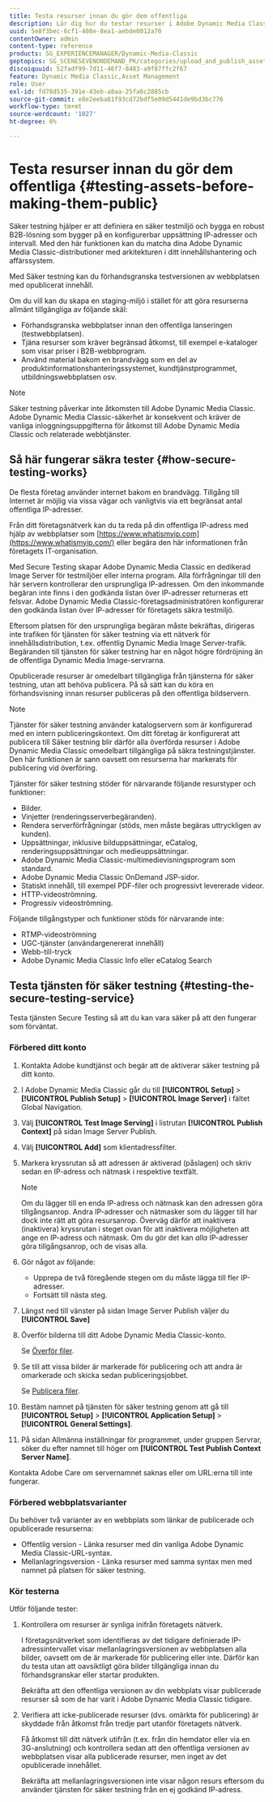 ```yaml
---
title: Testa resurser innan du gör dem offentliga
description: Lär dig hur du testar resurser i Adobe Dynamic Media Classic innan du publicerar dem.
uuid: 5e8f3bec-6cf1-408e-8ea1-aebde0012a70
contentOwner: admin
content-type: reference
products: SG_EXPERIENCEMANAGER/Dynamic-Media-Classic
geptopics: SG_SCENESEVENONDEMAND_PK/categories/upload_and_publish_assets
discoiquuid: 52fadf99-7d11-46f7-8483-a9f87ffc2f67
feature: Dynamic Media Classic,Asset Management
role: User
exl-id: fd78d535-391e-43eb-a8aa-25fa6c2885cb
source-git-commit: e8e2eeba81f93cd72bdf5e09d5441de9bd3bc776
workflow-type: tm+mt
source-wordcount: '1027'
ht-degree: 0%

---
```


# Testa resurser innan du gör dem offentliga {#testing-assets-before-making-them-public}

Säker testning hjälper er att definiera en säker testmiljö och bygga en robust B2B-lösning som bygger på en konfigurerbar uppsättning IP-adresser och intervall. Med den här funktionen kan du matcha dina Adobe Dynamic Media Classic-distributioner med arkitekturen i ditt innehållshantering och affärssystem.

Med Säker testning kan du förhandsgranska testversionen av webbplatsen med opublicerat innehåll.

Om du vill kan du skapa en staging-miljö i stället för att göra resurserna allmänt tillgängliga av följande skäl:

* Förhandsgranska webbplatser innan den offentliga lanseringen (testwebbplatsen).
* Tjäna resurser som kräver begränsad åtkomst, till exempel e-kataloger som visar priser i B2B-webbprogram.
* Använd material bakom en brandvägg som en del av produktinformationshanteringssystemet, kundtjänstprogrammet, utbildningswebbplatsen osv.

>[!NOTE]
>
>Säker testning påverkar inte åtkomsten till Adobe Dynamic Media Classic. Adobe Dynamic Media Classic-säkerhet är konsekvent och kräver de vanliga inloggningsuppgifterna för åtkomst till Adobe Dynamic Media Classic och relaterade webbtjänster.

## Så här fungerar säkra tester {#how-secure-testing-works}

De flesta företag använder internet bakom en brandvägg. Tillgång till Internet är möjlig via vissa vägar och vanligtvis via ett begränsat antal offentliga IP-adresser.

Från ditt företagsnätverk kan du ta reda på din offentliga IP-adress med hjälp av webbplatser som [https://www.whatismyip.com](https://www.whatismyip.com/) eller begära den här informationen från företagets IT-organisation.

Med Secure Testing skapar Adobe Dynamic Media Classic en dedikerad Image Server för testmiljöer eller interna program. Alla förfrågningar till den här servern kontrollerar den ursprungliga IP-adressen. Om den inkommande begäran inte finns i den godkända listan över IP-adresser returneras ett felsvar. Adobe Dynamic Media Classic-företagsadministratören konfigurerar den godkända listan över IP-adresser för företagets säkra testmiljö.

Eftersom platsen för den ursprungliga begäran måste bekräftas, dirigeras inte trafiken för tjänsten för säker testning via ett nätverk för innehållsdistribution, t.ex. offentlig Dynamic Media Image Server-trafik. Begäranden till tjänsten för säker testning har en något högre fördröjning än de offentliga Dynamic Media Image-servrarna.

Opublicerade resurser är omedelbart tillgängliga från tjänsterna för säker testning, utan att behöva publicera. På så sätt kan du köra en förhandsvisning innan resurser publiceras på den offentliga bildservern.

>[!NOTE]
>
>Tjänster för säker testning använder katalogservern som är konfigurerad med en intern publiceringskontext. Om ditt företag är konfigurerat att publicera till Säker testning blir därför alla överförda resurser i Adobe Dynamic Media Classic omedelbart tillgängliga på säkra testningstjänster. Den här funktionen är sann oavsett om resurserna har markerats för publicering vid överföring.

Tjänster för säker testning stöder för närvarande följande resurstyper och funktioner:

<!-- 

Comment Type: remark
Last Modified By: unknown unknown 
Last Modified Date: 

<p>Added videos to list below 9/11/2012. Moved “Render Server requests” from unsupported to supported, listed below on 3/15/2016 as per email from Cynthia March 11, 2016)</p>

 -->

* Bilder.
* Vinjetter (renderingsserverbegäranden).
* Rendera serverförfrågningar (stöds, men måste begäras uttryckligen av kunden).
* Uppsättningar, inklusive bilduppsättningar, eCatalog, renderingsuppsättningar och medieuppsättningar.
* Adobe Dynamic Media Classic-multimedievisningsprogram som standard.
* Adobe Dynamic Media Classic OnDemand JSP-sidor.
* Statiskt innehåll, till exempel PDF-filer och progressivt levererade videor.
* HTTP-videoströmning.
* Progressiv videoströmning.

Följande tillgångstyper och funktioner stöds för närvarande inte:

* RTMP-videoströmning
* UGC-tjänster (användargenererat innehåll)
* Webb-till-tryck
* Adobe Dynamic Media Classic Info eller eCatalog Search

## Testa tjänsten för säker testning {#testing-the-secure-testing-service}

Testa tjänsten Secure Testing så att du kan vara säker på att den fungerar som förväntat.

<!-- >[!NOTE]
>
>*If you do not mention any IPs under **[!UICONTROL Setup]** > **[!UICONTROL Application Setup]** > **[!UICONTROL Publish Setup]** > **[!UICONTROL Image Server]** > **[!UICONTROL Test Image Service]*** - If you add an IP only, that IP is able to call the assets and no other IP are allowed to make the calls. As long there is no IP mentioned under that section, all IPs are allowed to make the calls for the assets, and they show up. -->

### Förbered ditt konto

<!-- 

Comment Type: remark
Last Modified By: unknown unknown 
Last Modified Date: 

<p>RB: Rewrote entire steps under “Prepare your account” 9/10/2012</p>

 -->

1. Kontakta Adobe kundtjänst och begär att de aktiverar säker testning på ditt konto.
1. I Adobe Dynamic Media Classic går du till **[!UICONTROL Setup]** > **[!UICONTROL Publish Setup]** > **[!UICONTROL Image Server]** i fältet Global Navigation.
1. Välj **[!UICONTROL Test Image Serving]** i listrutan **[!UICONTROL Publish Context]** på sidan Image Server Publish.
1. Välj **[!UICONTROL Add]** som klientadressfilter.
1. Markera kryssrutan så att adressen är aktiverad (påslagen) och skriv sedan en IP-adress och nätmask i respektive textfält.

   >[!NOTE]
   >
   >Om du lägger till en enda IP-adress och nätmask kan den adressen göra tillgångsanrop. Andra IP-adresser och nätmasker som du lägger till har dock inte rätt att göra resursanrop. Överväg därför att inaktivera (inaktivera) kryssrutan i steget ovan för att inaktivera möjligheten att ange en IP-adress och nätmask. Om du gör det kan *alla* IP-adresser göra tillgångsanrop, och de visas alla.

1. Gör något av följande:
   * Upprepa de två föregående stegen om du måste lägga till fler IP-adresser.
   * Fortsätt till nästa steg.
1. Längst ned till vänster på sidan Image Server Publish väljer du **[!UICONTROL Save]**
1. Överför bilderna till ditt Adobe Dynamic Media Classic-konto.

   Se [Överför filer](uploading-files.md#uploading_files).

1. Se till att vissa bilder är markerade för publicering och att andra är omarkerade och skicka sedan publiceringsjobbet.

   Se [Publicera filer](publishing-files.md#publishing_files).

1. Bestäm namnet på tjänsten för säker testning genom att gå till **[!UICONTROL Setup]** > **[!UICONTROL Application Setup]** > **[!UICONTROL General Settings]**.
1. På sidan Allmänna inställningar för programmet, under gruppen Servrar, söker du efter namnet till höger om **[!UICONTROL Test Publish Context Server Name]**.

Kontakta Adobe Care om servernamnet saknas eller om URL:erna till inte fungerar.

### Förbered webbplatsvarianter

Du behöver två varianter av en webbplats som länkar de publicerade och opublicerade resurserna:

* Offentlig version - Länka resurser med din vanliga Adobe Dynamic Media Classic-URL-syntax.
* Mellanlagringsversion - Länka resurser med samma syntax men med namnet på platsen för säker testning.

### Kör testerna

Utför följande tester:

1. Kontrollera om resurser är synliga inifrån företagets nätverk.

   I företagsnätverket som identifieras av det tidigare definierade IP-adressintervallet visar mellanlagringsversionen av webbplatsen alla bilder, oavsett om de är markerade för publicering eller inte. Därför kan du testa utan att oavsiktligt göra bilder tillgängliga innan du förhandsgranskar eller startar produkten.

   Bekräfta att den offentliga versionen av din webbplats visar publicerade resurser så som de har varit i Adobe Dynamic Media Classic tidigare.

1. Verifiera att icke-publicerade resurser (dvs. omärkta för publicering) är skyddade från åtkomst från tredje part utanför företagets nätverk.

   Få åtkomst till ditt nätverk utifrån (t.ex. från din hemdator eller via en 3G-anslutning) och kontrollera sedan att den offentliga versionen av webbplatsen visar alla publicerade resurser, men inget av det opublicerade innehållet.

   Bekräfta att mellanlagringsversionen inte visar någon resurs eftersom du använder tjänsten för säker testning från en ej godkänd IP-adress.
